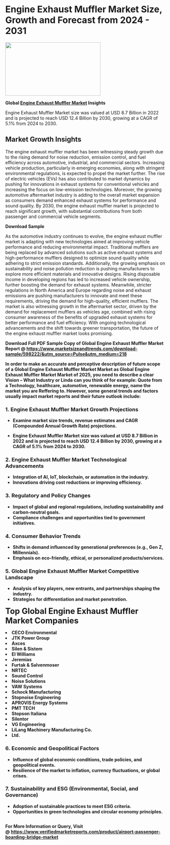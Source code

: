 <H1>Engine Exhaust Muffler Market Size, Growth and Forecast from 2024 - 2031</H1><img class="aligncenter size-medium wp-image-584254" src="https://thirdeyenews.in/wp-content/uploads/2024/09/Global-Market-Research-300x168.jpeg" alt="" width="300" height="168" /><p><strong>Global&nbsp;<a href="https://www.marketsizeandtrends.com/download-sample/598222/&amp;utm_source=Pulse&amp;utm_medium=218">Engine Exhaust Muffler Market</a> Insights</strong></p><p>Engine Exhaust Muffler Market size was valued at USD 8.7 Billion in 2022 and is projected to reach USD 12.4 Billion by 2030, growing at a CAGR of 5.1% from 2024 to 2030.</p><p><h2>Market Growth Insights</h2> <p>The engine exhaust muffler market has been witnessing steady growth due to the rising demand for noise reduction, emission control, and fuel efficiency across automotive, industrial, and commercial sectors. Increasing vehicle production, particularly in emerging economies, along with stringent environmental regulations, is expected to propel the market further. The rise of electric vehicles (EVs) has also contributed to market dynamics by pushing for innovations in exhaust systems for conventional vehicles and increasing the focus on low-emission technologies. Moreover, the growing automotive aftermarket industry is adding to the overall market expansion as consumers demand enhanced exhaust systems for performance and sound quality. By 2030, the engine exhaust muffler market is projected to reach significant growth, with substantial contributions from both passenger and commercial vehicle segments. </p> <p><strong>Download Sample</strong></p> <p>As the automotive industry continues to evolve, the engine exhaust muffler market is adapting with new technologies aimed at improving vehicle performance and reducing environmental impact. Traditional mufflers are being replaced by advanced solutions such as active exhaust systems and high-performance mufflers designed to optimize sound quality while adhering to strict emission standards. Additionally, the growing emphasis on sustainability and noise pollution reduction is pushing manufacturers to explore more efficient materials and innovative designs. Rising disposable income in developing regions has led to increased vehicle ownership, further boosting the demand for exhaust systems. Meanwhile, stricter regulations in North America and Europe regarding noise and exhaust emissions are pushing manufacturers to innovate and meet these requirements, driving the demand for high-quality, efficient mufflers. The market is also witnessing growth in the aftermarket sector, driven by the demand for replacement mufflers as vehicles age, combined with rising consumer awareness of the benefits of upgraded exhaust systems for better performance and fuel efficiency. With ongoing technological advancements and the shift towards greener transportation, the future of the engine exhaust muffler market looks promising. </p> <p><strong></p><p><span class=""><strong>Download Full PDF Sample Copy of Global Engine Exhaust Muffler Market Report</strong> @ <a href="https://www.marketsizeandtrends.com/download-sample/598222/&amp;utm_source=Pulse&amp;utm_medium=218" target="_blank">https://www.marketsizeandtrends.com/download-sample/598222/&amp;utm_source=Pulse&amp;utm_medium=218</a></span></p><p>In order to make an accurate and perceptive description of future scope of a Global&nbsp;Engine Exhaust Muffler Market Market as Global&nbsp;Engine Exhaust Muffler Market Market of 2025, you need to describe a clear Vision &ndash; What Industry or Linda can you think of for example: Quote from a Technology, healthcare, automotive, renewable energy, name the market you are Reffering to. However, some general trends and factors usually impact market reports and their future outlook include:</p><h3>1.&nbsp;<strong>Engine Exhaust Muffler Market Growth Projections</strong></h3><ul><li>Examine market size trends, revenue estimates and CAGR (Compounded Annual Growth Rate) projections.</li><li><p>Engine Exhaust Muffler Market size was valued at USD 8.7 Billion in 2022 and is projected to reach USD 12.4 Billion by 2030, growing at a CAGR of 5.1% from 2024 to 2030.</p></li></ul><h3>2.&nbsp;<strong>Engine Exhaust Muffler Market Technological Advancements</strong></h3><ul><li>Integration of AI, IoT, blockchain, or automation in the industry.</li><li>Innovations driving cost reductions or improving efficiency.</li></ul><h3>3.&nbsp;<strong>Regulatory and Policy Changes</strong></h3><ul><li>Impact of global and regional regulations, including sustainability and carbon-neutral goals.</li><li>Compliance challenges and opportunities tied to government initiatives.</li></ul><h3>4.&nbsp;<strong>Consumer Behavior Trends</strong></h3><ul><li>Shifts in demand influenced by generational preferences (e.g., Gen Z, Millennials).</li><li>Emphasis on eco-friendly, ethical, or personalized products/services.</li></ul><h3>5.&nbsp;<strong>Global Engine Exhaust Muffler Market Competitive Landscape</strong></h3><ul><li>Analysis of key players, new entrants, and partnerships shaping the industry.</li><li>Strategies for differentiation and market penetration.</li></ul><p data-pm-slice="1 1 []"><span style="color: inherit; font-family: inherit; font-size: 25px;">Top Global Engine Exhaust Muffler Market Companies</span></p><div class="" data-test-id=""><p><li>CECO Environmental</li><li> JTK Power Group</li><li> Axces</li><li> Silen & Sistem</li><li> EI Williams</li><li> Jeremias</li><li> Furtak & Salvenmoser</li><li> NRTEC</li><li> Sound Control</li><li> Noise Solutions</li><li> VAW Systems</li><li> Schock Manufacturing</li><li> Stopnoise Engineering</li><li> APROVIS Energy Systems</li><li> PMT TECH</li><li> Stopson Italiana</li><li> Silentor</li><li> VG Engineering</li><li> LiLang Machinery Manufacturing Co.</li><li> Ltd.</li></p></div><h3>6.&nbsp;<strong>Economic and Geopolitical Factors</strong></h3><ul><li>Influence of global economic conditions, trade policies, and geopolitical events.</li><li>Resilience of the market to inflation, currency fluctuations, or global crises.</li></ul><h3>7.&nbsp;<strong>Sustainability and ESG (Environmental, Social, and Governance)</strong></h3><ul><li>Adoption of sustainable practices to meet ESG criteria.</li><li>Opportunities in green technologies and circular economy principles.</li></ul><h2><strong style="font-size: 14px;">For More Information or Query, Visit @&nbsp;</strong><a style="background-color: #ffffff; font-size: 14px;" href="https://www.marketsizeandtrends.com/report/engine-exhaust-muffler-market/" target="_blank">https://www.verifiedmarketreports.com/product/airport-passenger-boarding-bridge-market</a></h2>
